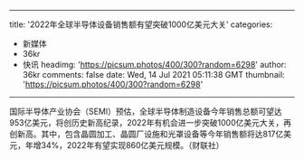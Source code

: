 
---
title: '2022年全球半导体设备销售额有望突破1000亿美元大关'
categories: 
 - 新媒体
 - 36kr
 - 快讯
headimg: 'https://picsum.photos/400/300?random=6298'
author: 36kr
comments: false
date: Wed, 14 Jul 2021 05:11:38 GMT
thumbnail: 'https://picsum.photos/400/300?random=6298'
---

<div>   
国际半导体产业协会（SEMI）预估，全球半导体制造设备今年销售总额可望达953亿美元，将创历史新高纪录，2022年有机会进一步突破1000亿美元大关，再创新高。其中，包含晶圆加工、晶圆厂设施和光罩设备等今年销售额将达817亿美元，年增34%，2022年有望实现860亿美元规模。（财联社）  
</div>
            